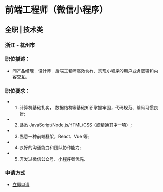 
# 前端工程师（微信小程序）
## 全职  |  技术类
### 浙江 - 杭州市

### 职位描述：
- 同产品经理、设计师、后端工程师高效协作，实现小程序的用户业务逻辑和内容交互。

### 职位要求：
- 1. 计算机基础扎实， 数据结构等基础知识掌握牢固，代码规范、编码习惯良好;
- 2. 熟悉 JavaScript/Node.js/HTML/CSS（或精通其中一项）;
- 3. 熟悉一种前端框架，React、Vue 等;
- 4. 良好的沟通能力和团队协作能力;
- 5. 开发过微信公众号、小程序者优先.
### 申请方式
- <a href="mailto:hr@tuya.com?subject=求职简历-前端工程师（微信小程序）-来自GitHub">立即申请</a>